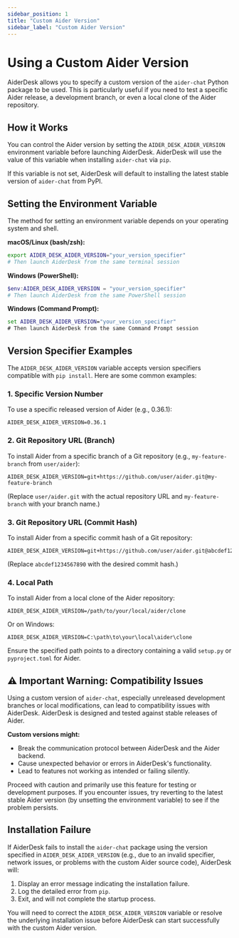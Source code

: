 ```yaml
---
sidebar_position: 1
title: "Custom Aider Version" 
sidebar_label: "Custom Aider Version"
---
```


# Using a Custom Aider Version

AiderDesk allows you to specify a custom version of the `aider-chat` Python package to be used. This is particularly useful if you need to test a specific Aider release, a development branch, or even a local clone of the Aider repository.

## How it Works

You can control the Aider version by setting the `AIDER_DESK_AIDER_VERSION` environment variable before launching AiderDesk. AiderDesk will use the value of this variable when installing `aider-chat` via `pip`.

If this variable is not set, AiderDesk will default to installing the latest stable version of `aider-chat` from PyPI.

## Setting the Environment Variable

The method for setting an environment variable depends on your operating system and shell.

**macOS/Linux (bash/zsh):**
```bash
export AIDER_DESK_AIDER_VERSION="your_version_specifier"
# Then launch AiderDesk from the same terminal session
```

**Windows (PowerShell):**
```powershell
$env:AIDER_DESK_AIDER_VERSION = "your_version_specifier"
# Then launch AiderDesk from the same PowerShell session
```

**Windows (Command Prompt):**
```cmd
set AIDER_DESK_AIDER_VERSION="your_version_specifier"
# Then launch AiderDesk from the same Command Prompt session
```

## Version Specifier Examples

The `AIDER_DESK_AIDER_VERSION` variable accepts version specifiers compatible with `pip install`. Here are some common examples:

### 1. Specific Version Number
To use a specific released version of Aider (e.g., 0.36.1):
```
AIDER_DESK_AIDER_VERSION=0.36.1
```

### 2. Git Repository URL (Branch)
To install Aider from a specific branch of a Git repository (e.g., `my-feature-branch` from `user/aider`):
```
AIDER_DESK_AIDER_VERSION=git+https://github.com/user/aider.git@my-feature-branch
```
(Replace `user/aider.git` with the actual repository URL and `my-feature-branch` with your branch name.)

### 3. Git Repository URL (Commit Hash)
To install Aider from a specific commit hash of a Git repository:
```
AIDER_DESK_AIDER_VERSION=git+https://github.com/user/aider.git@abcdef1234567890
```
(Replace `abcdef1234567890` with the desired commit hash.)

### 4. Local Path
To install Aider from a local clone of the Aider repository:
```
AIDER_DESK_AIDER_VERSION=/path/to/your/local/aider/clone
```
Or on Windows:
```
AIDER_DESK_AIDER_VERSION=C:\path\to\your\local\aider\clone
```
Ensure the specified path points to a directory containing a valid `setup.py` or `pyproject.toml` for Aider.

## ⚠️ Important Warning: Compatibility Issues

Using a custom version of `aider-chat`, especially unreleased development branches or local modifications, can lead to compatibility issues with AiderDesk. AiderDesk is designed and tested against stable releases of Aider.

**Custom versions might:**
- Break the communication protocol between AiderDesk and the Aider backend.
- Cause unexpected behavior or errors in AiderDesk's functionality.
- Lead to features not working as intended or failing silently.

Proceed with caution and primarily use this feature for testing or development purposes. If you encounter issues, try reverting to the latest stable Aider version (by unsetting the environment variable) to see if the problem persists.

## Installation Failure

If AiderDesk fails to install the `aider-chat` package using the version specified in `AIDER_DESK_AIDER_VERSION` (e.g., due to an invalid specifier, network issues, or problems with the custom Aider source code), AiderDesk will:
1. Display an error message indicating the installation failure.
2. Log the detailed error from `pip`.
3. Exit, and will not complete the startup process.

You will need to correct the `AIDER_DESK_AIDER_VERSION` variable or resolve the underlying installation issue before AiderDesk can start successfully with the custom Aider version.
